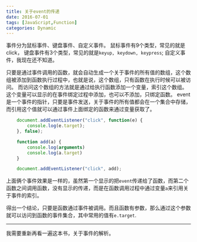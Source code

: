 ```yaml
---
title: 关于event的传递
date: 2016-07-01
tags: [JavaScript,Function]
categories: Dynamic
---
```


事件分为鼠标事件、键盘事件、自定义事件。
鼠标事件有9个类型，常见的就是click，
键盘事件有3个类型，常见的就是`keyup, keydown, keypress`;
自定义事件，我现在还不知道。

只要是通过事件调用的函数，就会自动生成一个关于事件的所有值的数组，这个数组被添加到函数执行过程中，也就是说，这个数组，只有函数在执行时候可以被访问。
而访问这个数组的方法就是通过给执行函数添加一个变量，索引这个数组。
这个变量可以显示的在事件绑定过程中添加，也可以不添加，只绑定函数。
event是一个事件的指针，只要是事件发送，关于事件的所有值都会在一个集合中存储，而引用这个值就可以通过事件上面绑定的函数来通过变量获取了。

```javascript
    document.addEventListener("click", function(e) {
        console.log(e.target);
    }, false);

    function add(a) {
        console.log(arguments)
        console.log(a.target)
    }

    document.addEventListener("click", add);
```

上面俩个事件效果是一样的，虽然第一个显示的把`event`传递给了函数，而第二个函数之间调用函数，没有显示的传递，而是在函数调用过程中通过变量`a`来引用关于事件的索引。

得出一个结论，只要是函数通过事件被调用。而且函数有参数，那么通过这个参数就可以访问到函数的事件集合，其中常用的值有`e.target`.

---

我需要重新再看一遍这本书，关于事件的解析。
